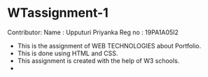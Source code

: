 # WTassignment-1
Contributor: 
Name : Upputuri Priyanka
Reg no : 19PA1A05I2

* This is  the assignment of WEB TECHNOLOGIES about Portfolio.
* This is done using HTML and CSS.
* This assignment is created with the help of W3 schools.
* 

